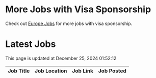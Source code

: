 # More Jobs with Visa Sponsorship

Check out [Europe Jobs](https://github.com/sureshparimi/europejobs#latest-jobs) for more jobs with visa sponsorship.

# Latest Jobs

This page is updated at December 25, 2024 01:52:12

| Job Title | Job Location | Job Link | Job Posted |
| --- | --- | --- | --- |
